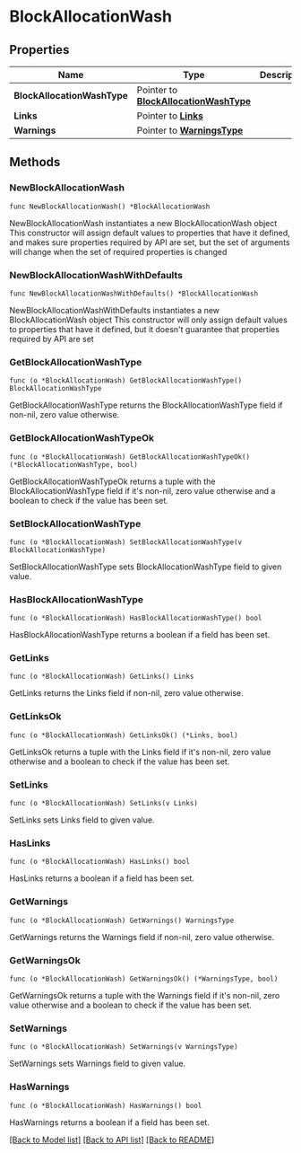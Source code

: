 # BlockAllocationWash

## Properties

Name | Type | Description | Notes
------------ | ------------- | ------------- | -------------
**BlockAllocationWashType** | Pointer to [**BlockAllocationWashType**](BlockAllocationWashType.md) |  | [optional] 
**Links** | Pointer to [**Links**](Links.md) |  | [optional] 
**Warnings** | Pointer to [**WarningsType**](WarningsType.md) |  | [optional] 

## Methods

### NewBlockAllocationWash

`func NewBlockAllocationWash() *BlockAllocationWash`

NewBlockAllocationWash instantiates a new BlockAllocationWash object
This constructor will assign default values to properties that have it defined,
and makes sure properties required by API are set, but the set of arguments
will change when the set of required properties is changed

### NewBlockAllocationWashWithDefaults

`func NewBlockAllocationWashWithDefaults() *BlockAllocationWash`

NewBlockAllocationWashWithDefaults instantiates a new BlockAllocationWash object
This constructor will only assign default values to properties that have it defined,
but it doesn't guarantee that properties required by API are set

### GetBlockAllocationWashType

`func (o *BlockAllocationWash) GetBlockAllocationWashType() BlockAllocationWashType`

GetBlockAllocationWashType returns the BlockAllocationWashType field if non-nil, zero value otherwise.

### GetBlockAllocationWashTypeOk

`func (o *BlockAllocationWash) GetBlockAllocationWashTypeOk() (*BlockAllocationWashType, bool)`

GetBlockAllocationWashTypeOk returns a tuple with the BlockAllocationWashType field if it's non-nil, zero value otherwise
and a boolean to check if the value has been set.

### SetBlockAllocationWashType

`func (o *BlockAllocationWash) SetBlockAllocationWashType(v BlockAllocationWashType)`

SetBlockAllocationWashType sets BlockAllocationWashType field to given value.

### HasBlockAllocationWashType

`func (o *BlockAllocationWash) HasBlockAllocationWashType() bool`

HasBlockAllocationWashType returns a boolean if a field has been set.

### GetLinks

`func (o *BlockAllocationWash) GetLinks() Links`

GetLinks returns the Links field if non-nil, zero value otherwise.

### GetLinksOk

`func (o *BlockAllocationWash) GetLinksOk() (*Links, bool)`

GetLinksOk returns a tuple with the Links field if it's non-nil, zero value otherwise
and a boolean to check if the value has been set.

### SetLinks

`func (o *BlockAllocationWash) SetLinks(v Links)`

SetLinks sets Links field to given value.

### HasLinks

`func (o *BlockAllocationWash) HasLinks() bool`

HasLinks returns a boolean if a field has been set.

### GetWarnings

`func (o *BlockAllocationWash) GetWarnings() WarningsType`

GetWarnings returns the Warnings field if non-nil, zero value otherwise.

### GetWarningsOk

`func (o *BlockAllocationWash) GetWarningsOk() (*WarningsType, bool)`

GetWarningsOk returns a tuple with the Warnings field if it's non-nil, zero value otherwise
and a boolean to check if the value has been set.

### SetWarnings

`func (o *BlockAllocationWash) SetWarnings(v WarningsType)`

SetWarnings sets Warnings field to given value.

### HasWarnings

`func (o *BlockAllocationWash) HasWarnings() bool`

HasWarnings returns a boolean if a field has been set.


[[Back to Model list]](../README.md#documentation-for-models) [[Back to API list]](../README.md#documentation-for-api-endpoints) [[Back to README]](../README.md)


